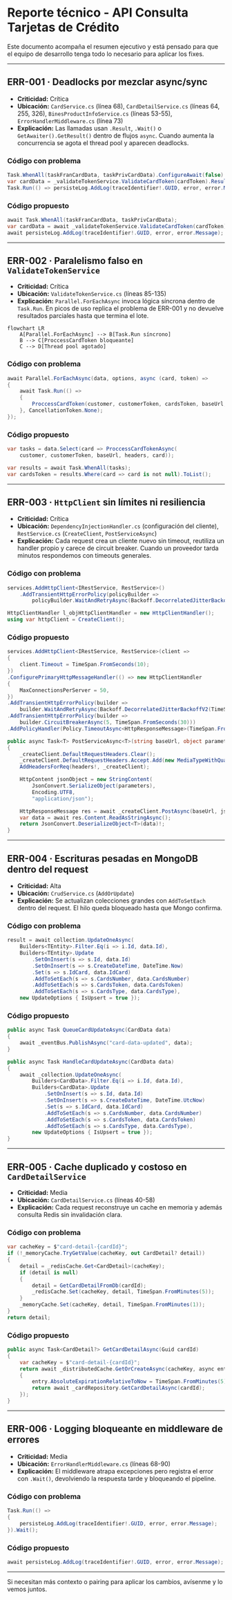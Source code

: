 # Reporte técnico - API Consulta Tarjetas de Crédito

Este documento acompaña el resumen ejecutivo y está pensado para que el equipo de desarrollo tenga todo lo necesario para aplicar los fixes.

---

## ERR-001 · Deadlocks por mezclar async/sync
- **Criticidad:** Crítica
- **Ubicación:** `CardService.cs` (línea 68), `CardDetailService.cs` (líneas 64, 255, 326), `BinesProductInfoService.cs` (líneas 53-55), `ErrorHandlerMiddleware.cs` (línea 73)
- **Explicación:** Las llamadas usan `.Result`, `.Wait()` o `GetAwaiter().GetResult()` dentro de flujos `async`. Cuando aumenta la concurrencia se agota el thread pool y aparecen deadlocks.

### Código con problema
```csharp
Task.WhenAll(taskFranCardData, taskPrivCardData).ConfigureAwait(false).GetAwaiter().GetResult();
var cardData = _validateTokenService.ValidateCardToken(cardToken).Result;
Task.Run(() => persisteLog.AddLog(traceIdentifier!.GUID, error, error.Message)).Wait();
```

### Código propuesto
```csharp
await Task.WhenAll(taskFranCardData, taskPrivCardData);
var cardData = await _validateTokenService.ValidateCardToken(cardToken);
await persisteLog.AddLog(traceIdentifier!.GUID, error, error.Message);
```

---

## ERR-002 · Paralelismo falso en `ValidateTokenService`
- **Criticidad:** Crítica
- **Ubicación:** `ValidateTokenService.cs` (líneas 85-135)
- **Explicación:** `Parallel.ForEachAsync` invoca lógica síncrona dentro de `Task.Run`. En picos de uso replica el problema de ERR-001 y no devuelve resultados parciales hasta que termina el lote.

```mermaid
flowchart LR
    A[Parallel.ForEachAsync] --> B[Task.Run síncrono]
    B --> C[ProccessCardToken bloqueante]
    C --> D[Thread pool agotado]
```

### Código con problema
```csharp
await Parallel.ForEachAsync(data, options, async (card, token) =>
{
    await Task.Run(() =>
    {
        ProccessCardToken(customer, customerToken, cardsToken, baseUrl, headers, card);
    }, CancellationToken.None);
});
```

### Código propuesto
```csharp
var tasks = data.Select(card => ProccessCardTokenAsync(
    customer, customerToken, baseUrl, headers, card));

var results = await Task.WhenAll(tasks);
var cardsToken = results.Where(card => card is not null).ToList();
```

---

## ERR-003 · `HttpClient` sin límites ni resiliencia
- **Criticidad:** Crítica
- **Ubicación:** `DependencyInjectionHandler.cs` (configuración del cliente), `RestService.cs` (`CreateClient`, `PostServiceAsync`)
- **Explicación:** Cada request crea un cliente nuevo sin timeout, reutiliza un handler propio y carece de circuit breaker. Cuando un proveedor tarda minutos respondemos con timeouts generales.

### Código con problema
```csharp
services.AddHttpClient<IRestService, RestService>()
    .AddTransientHttpErrorPolicy(policyBuilder =>
        policyBuilder.WaitAndRetryAsync(Backoff.DecorrelatedJitterBackoffV2(TimeSpan.FromSeconds(1), 5)));

HttpClientHandler l_objHttpClientHandler = new HttpClientHandler();
using var httpClient = CreateClient();
```

### Código propuesto
```csharp
services.AddHttpClient<IRestService, RestService>(client =>
{
    client.Timeout = TimeSpan.FromSeconds(10);
})
.ConfigurePrimaryHttpMessageHandler(() => new HttpClientHandler
{
    MaxConnectionsPerServer = 50,
})
.AddTransientHttpErrorPolicy(builder =>
    builder.WaitAndRetryAsync(Backoff.DecorrelatedJitterBackoffV2(TimeSpan.FromSeconds(1), 3)))
.AddTransientHttpErrorPolicy(builder =>
    builder.CircuitBreakerAsync(5, TimeSpan.FromSeconds(30)))
.AddPolicyHandler(Policy.TimeoutAsync<HttpResponseMessage>(TimeSpan.FromSeconds(5)));

public async Task<T> PostServiceAsync<T>(string baseUrl, object parameters, IDictionary<string, string?> headers)
{
    _createClient.DefaultRequestHeaders.Clear();
    _createClient.DefaultRequestHeaders.Accept.Add(new MediaTypeWithQualityHeaderValue("application/json"));
    AddHeadersForReq(headers!, _createClient);

    HttpContent jsonObject = new StringContent(
        JsonConvert.SerializeObject(parameters),
        Encoding.UTF8,
        "application/json");

    HttpResponseMessage res = await _createClient.PostAsync(baseUrl, jsonObject);
    var data = await res.Content.ReadAsStringAsync();
    return JsonConvert.DeserializeObject<T>(data)!;
}
```

---

## ERR-004 · Escrituras pesadas en MongoDB dentro del request
- **Criticidad:** Alta
- **Ubicación:** `CrudService.cs` (`AddOrUpdate`)
- **Explicación:** Se actualizan colecciones grandes con `AddToSetEach` dentro del request. El hilo queda bloqueado hasta que Mongo confirma.

### Código con problema
```csharp
result = await collection.UpdateOneAsync(
    Builders<TEntity>.Filter.Eq(i => i.Id, data.Id),
    Builders<TEntity>.Update
        .SetOnInsert(s => s.Id, data.Id)
        .SetOnInsert(s => s.CreateDateTime, DateTime.Now)
        .Set(s => s.IdCard, data.IdCard)
        .AddToSetEach(s => s.CardsNumber, data.CardsNumber)
        .AddToSetEach(s => s.CardsToken, data.CardsToken)
        .AddToSetEach(s => s.CardsType, data.CardsType),
    new UpdateOptions { IsUpsert = true });
```

### Código propuesto
```csharp
public async Task QueueCardUpdateAsync(CardData data)
{
    await _eventBus.PublishAsync("card-data-updated", data);
}

public async Task HandleCardUpdateAsync(CardData data)
{
    await _collection.UpdateOneAsync(
        Builders<CardData>.Filter.Eq(i => i.Id, data.Id),
        Builders<CardData>.Update
            .SetOnInsert(s => s.Id, data.Id)
            .SetOnInsert(s => s.CreateDateTime, DateTime.UtcNow)
            .Set(s => s.IdCard, data.IdCard)
            .AddToSetEach(s => s.CardsNumber, data.CardsNumber)
            .AddToSetEach(s => s.CardsToken, data.CardsToken)
            .AddToSetEach(s => s.CardsType, data.CardsType),
        new UpdateOptions { IsUpsert = true });
}
```

---

## ERR-005 · Cache duplicado y costoso en `CardDetailService`
- **Criticidad:** Media
- **Ubicación:** `CardDetailService.cs` (líneas 40-58)
- **Explicación:** Cada request reconstruye un cache en memoria y además consulta Redis sin invalidación clara.

### Código con problema
```csharp
var cacheKey = $"card-detail-{cardId}";
if (!_memoryCache.TryGetValue(cacheKey, out CardDetail? detail))
{
    detail = _redisCache.Get<CardDetail>(cacheKey);
    if (detail is null)
    {
        detail = GetCardDetailFromDb(cardId);
        _redisCache.Set(cacheKey, detail, TimeSpan.FromMinutes(5));
    }
    _memoryCache.Set(cacheKey, detail, TimeSpan.FromMinutes(1));
}
return detail;
```

### Código propuesto
```csharp
public async Task<CardDetail?> GetCardDetailAsync(Guid cardId)
{
    var cacheKey = $"card-detail-{cardId}";
    return await _distributedCache.GetOrCreateAsync(cacheKey, async entry =>
    {
        entry.AbsoluteExpirationRelativeToNow = TimeSpan.FromMinutes(5);
        return await _cardRepository.GetCardDetailAsync(cardId);
    });
}
```

---

## ERR-006 · Logging bloqueante en middleware de errores
- **Criticidad:** Media
- **Ubicación:** `ErrorHandlerMiddleware.cs` (líneas 68-90)
- **Explicación:** El middleware atrapa excepciones pero registra el error con `.Wait()`, devolviendo la respuesta tarde y bloqueando el pipeline.

### Código con problema
```csharp
Task.Run(() =>
{
    persisteLog.AddLog(traceIdentifier!.GUID, error, error.Message);
}).Wait();
```

### Código propuesto
```csharp
await persisteLog.AddLog(traceIdentifier!.GUID, error, error.Message);
```

---

Si necesitan más contexto o pairing para aplicar los cambios, avísenme y lo vemos juntos.
